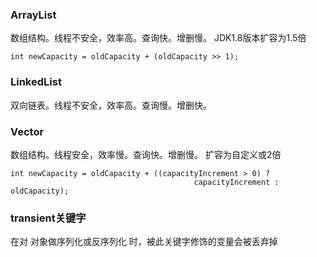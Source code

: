 ### ArrayList
数组结构。线程不安全，效率高。查询快。增删慢。
JDK1.8版本扩容为1.5倍
```
int newCapacity = oldCapacity + (oldCapacity >> 1);
```
### LinkedList
双向链表。线程不安全，效率高。查询慢。增删快。
### Vector
数组结构。线程安全，效率慢。查询快。增删慢。
扩容为自定义或2倍
```
int newCapacity = oldCapacity + ((capacityIncrement > 0) ?
                                         capacityIncrement : oldCapacity);
```
### transient关键字
在对 对象做序列化或反序列化 时，被此关键字修饰的变量会被丢弃掉